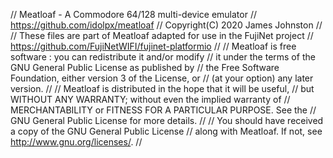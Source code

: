 // Meatloaf - A Commodore 64/128 multi-device emulator
// https://github.com/idolpx/meatloaf
// Copyright(C) 2020 James Johnston
//
// These files are part of Meatloaf adapted for use in the FujiNet project
// https://github.com/FujiNetWIFI/fujinet-platformio
// 
// Meatloaf is free software : you can redistribute it and/or modify
// it under the terms of the GNU General Public License as published by
// the Free Software Foundation, either version 3 of the License, or
// (at your option) any later version.
// 
// Meatloaf is distributed in the hope that it will be useful,
// but WITHOUT ANY WARRANTY; without even the implied warranty of
// MERCHANTABILITY or FITNESS FOR A PARTICULAR PURPOSE. See the
// GNU General Public License for more details.
// 
// You should have received a copy of the GNU General Public License
// along with Meatloaf. If not, see <http://www.gnu.org/licenses/>.
//